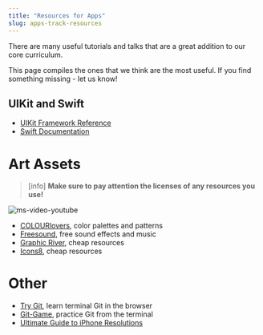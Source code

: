 ```yaml
---
title: "Resources for Apps"
slug: apps-track-resources
---
```


There are many useful tutorials and talks that are a great addition to our core curriculum.

This page compiles the ones that we think are the most useful. If you find something missing - let us know!

## UIKit and Swift

- [UIKit Framework Reference](https://developer.apple.com/library/ios/documentation/UIKit/Reference/UIKit_Framework/)
- [Swift Documentation](https://developer.apple.com/library/ios/documentation/Swift/Conceptual/Swift_Programming_Language/TheBasics.html#//apple_ref/doc/uid/TP40014097-CH5-ID309)

# Art Assets

> [info]
> **Make sure to pay attention the licenses of any resources you use!**

![ms-video-youtube](https://www.youtube.com/watch?v=XdXAgTHRulM)

- [COLOURlovers](http://www.colourlovers.com/), color palettes and patterns
- [Freesound](https://www.freesound.org/), free sound effects and music
- [Graphic River](http://graphicriver.net/), cheap resources
- [Icons8](https://icons8.com/), cheap resources

# Other

- [Try Git](try.github.io), learn terminal Git in the browser
- [Git-Game](https://git-game.com/), practice Git from the terminal
- [Ultimate Guide to iPhone Resolutions](https://www.paintcodeapp.com/news/ultimate-guide-to-iphone-resolutions)
